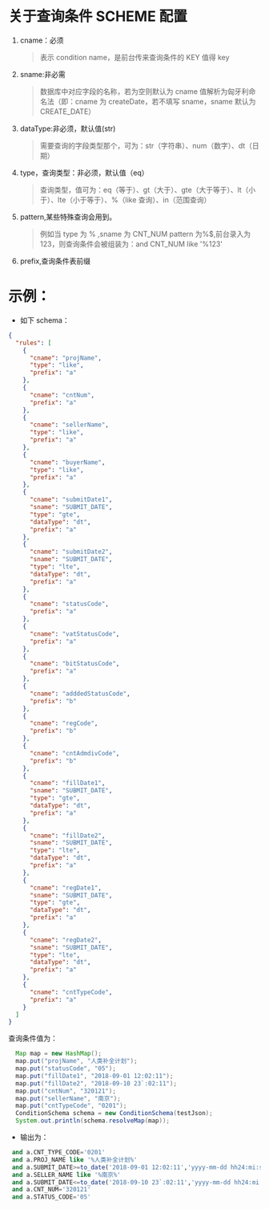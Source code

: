 # 关于查询条件 SCHEME 配置

1. cname：必须

   > 表示 condition name，是前台传来查询条件的 KEY 值得 key

2. sname:非必需

   > 数据库中对应字段的名称，若为空则默认为 cname 值解析为匈牙利命名法（即：cname 为 createDate，若不填写 sname，sname 默认为 CREATE_DATE）

3. dataType:非必须，默认值(str)

   > 需要查询的字段类型那个，可为：str（字符串）、num（数字）、dt（日期）

4. type，查询类型：非必须，默认值（eq）

   > 查询类型，值可为：eq（等于）、gt（大于）、gte（大于等于）、lt（小于）、lte（小于等于）、%（like 查询）、in（范围查询）

5. pattern,某些特殊查询会用到。

   > 例如当 type 为 % ,sname 为 CNT_NUM pattern 为%$,前台录入为 123，则查询条件会被组装为：and CNT_NUM like '%123'

6. prefix,查询条件表前缀

# 示例：

- 如下 schema：

```json
{
  "rules": [
    {
      "cname": "projName",
      "type": "like",
      "prefix": "a"
    },
    {
      "cname": "cntNum",
      "prefix": "a"
    },
    {
      "cname": "sellerName",
      "type": "like",
      "prefix": "a"
    },
    {
      "cname": "buyerName",
      "type": "like",
      "prefix": "a"
    },
    {
      "cname": "submitDate1",
      "sname": "SUBMIT_DATE",
      "type": "gte",
      "dataType": "dt",
      "prefix": "a"
    },
    {
      "cname": "submitDate2",
      "sname": "SUBMIT_DATE",
      "type": "lte",
      "dataType": "dt",
      "prefix": "a"
    },
    {
      "cname": "statusCode",
      "prefix": "a"
    },
    {
      "cname": "vatStatusCode",
      "prefix": "a"
    },
    {
      "cname": "bitStatusCode",
      "prefix": "a"
    },
    {
      "cname": "adddedStatusCode",
      "prefix": "b"
    },
    {
      "cname": "regCode",
      "prefix": "b"
    },
    {
      "cname": "cntAdmdivCode",
      "prefix": "b"
    },
    {
      "cname": "fillDate1",
      "sname": "SUBMIT_DATE",
      "type": "gte",
      "dataType": "dt",
      "prefix": "a"
    },
    {
      "cname": "fillDate2",
      "sname": "SUBMIT_DATE",
      "type": "lte",
      "dataType": "dt",
      "prefix": "a"
    },
    {
      "cname": "regDate1",
      "sname": "SUBMIT_DATE",
      "type": "gte",
      "dataType": "dt",
      "prefix": "a"
    },
    {
      "cname": "regDate2",
      "sname": "SUBMIT_DATE",
      "type": "lte",
      "dataType": "dt",
      "prefix": "a"
    },
    {
      "cname": "cntTypeCode",
      "prefix": "a"
    }
  ]
}
```

查询条件值为：

```java
  Map map = new HashMap();
  map.put("projName", "人类补全计划");
  map.put("statusCode", "05");
  map.put("fillDate1", "2018-09-01 12:02:11");
  map.put("fillDate2", "2018-09-10 23`:02:11");
  map.put("cntNum", "320121");
  map.put("sellerName", "南京");
  map.put("cntTypeCode", "0201");
  ConditionSchema schema = new ConditionSchema(testJson);
  System.out.println(schema.resolveMap(map));
```

- 输出为：

```SQL
 and a.CNT_TYPE_CODE='0201'
 and a.PROJ_NAME like '%人类补全计划%'
 and a.SUBMIT_DATE>=to_date('2018-09-01 12:02:11','yyyy-mm-dd hh24:mi:ss')
 and a.SELLER_NAME like '%南京%'
 and a.SUBMIT_DATE<=to_date('2018-09-10 23`:02:11','yyyy-mm-dd hh24:mi:ss')
 and a.CNT_NUM='320121'
 and a.STATUS_CODE='05'
```
